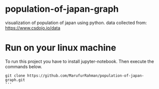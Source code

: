 # population-of-japan-graph
visualization of population of japan using python.
data collected from: https://www.csdojo.io/data

# Run on your linux machine
To run this project you have to install jupyter-notebook.
Then execute the commands below.
```
git clone https://github.com/MarufurRahman/population-of-japan-graph.git
''' 

